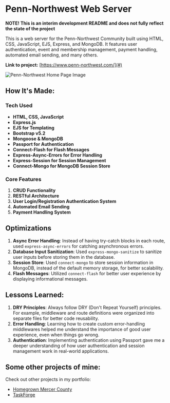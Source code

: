 # Penn-Northwest Web Server

**NOTE! This is an interim development README and does not fully reflect the state of the project**

This is a web server for the Penn-Northwest Community built using HTML, CSS, JavaScript, EJS, Express, and MongoDB. It features user authentication, event and membership management, payment handling, automated email sending, and many others.

**Link to project:** [https://www.penn-northwest.com/](#)

![Penn-Northwest Home Page Image](https://i.imgur.com/O6l9XPQ.png)

## How It's Made:

### Tech Used

- **HTML, CSS, JavaScript**
- **Express.js**
- **EJS for Templating**
- **Bootstrap v5.2**
- **Mongoose & MongoDB**
- **Passport for Authentication**
- **Connect-Flash for Flash Messages**
- **Express-Async-Errors for Error Handling**
- **Express-Session for Session Management**
- **Connect-Mongo for MongoDB Session Store**

### Core Features

1. **CRUD Functionality**
2. **RESTful Architecture**
3. **User Login/Registration Authentication System**
4. **Automated Email Sending**
5. **Payment Handling System**

## Optimizations

1. **Async Error Handling**: Instead of having try-catch blocks in each route, used `express-async-errors` for catching asynchronous errors.
2. **Database Input Sanitization**: Used `express-mongo-sanitize` to sanitize user inputs before storing them in the database.
3. **Session Store**: Used `connect-mongo` to store session information in MongoDB, instead of the default memory storage, for better scalability.
4. **Flash Messages**: Utilized `connect-flash` for better user experience by displaying informational messages.

## Lessons Learned:

1. **DRY Principles**: Always follow DRY (Don't Repeat Yourself) principles. For example, middleware and route definitions were organized into separate files for better code reusability.
2. **Error Handling**: Learning how to create custom error-handling middlewares helped me understand the importance of good user experience, even when things go wrong.
3. **Authentication**: Implementing authentication using Passport gave me a deeper understanding of how user authentication and session management work in real-world applications.

## Some other projects of mine:

Check out other projects in my portfolio:

- [Homegrown Mercer County](https://homegrownmc.com/)
- [TaskForge](https://task-forge-ten.vercel.app/)
